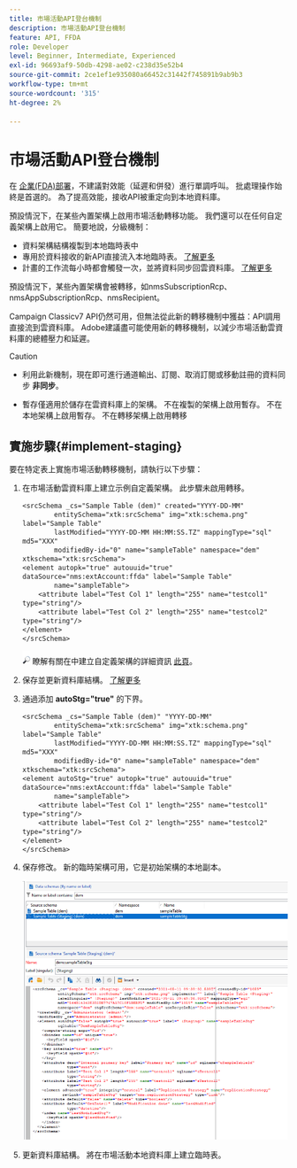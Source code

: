 ```yaml
---
title: 市場活動API登台機制
description: 市場活動API登台機制
feature: API, FFDA
role: Developer
level: Beginner, Intermediate, Experienced
exl-id: 96693af9-50db-4298-ae02-c238d35e52b4
source-git-commit: 2ce1ef1e935080a66452c31442f745891b9ab9b3
workflow-type: tm+mt
source-wordcount: '315'
ht-degree: 2%

---
```


# 市場活動API登台機制

在 [企業(FDA)部署](enterprise-deployment.md)，不建議對效能（延遲和併發）進行單調呼叫。 批處理操作始終是首選的。 為了提高效能，接收API被重定向到本地資料庫。

預設情況下，在某些內置架構上啟用市場活動轉移功能。 我們還可以在任何自定義架構上啟用它。 簡要地說，分級機制：

* 資料架構結構複製到本地臨時表中
* 專用於資料接收的新API直接流入本地臨時表。 [了解更多](new-apis.md)
* 計畫的工作流每小時都會觸發一次，並將資料同步回雲資料庫。 [了解更多](replication.md)

預設情況下，某些內置架構會被轉移，如nmsSubscriptionRcp、nmsAppSubscriptionRcp、nmsRecipient。

Campaign Classicv7 API仍然可用，但無法從此新的轉移機制中獲益：API調用直接流到雲資料庫。 Adobe建議盡可能使用新的轉移機制，以減少市場活動雲資料庫的總體壓力和延遲。

>[!CAUTION]
>
>* 利用此新機制，現在即可進行通道輸出、訂閱、取消訂閱或移動註冊的資料同步 **非同步**。
>
>* 暫存僅適用於儲存在雲資料庫上的架構。 不在複製的架構上啟用暫存。 不在本地架構上啟用暫存。 不在轉移架構上啟用轉移
>


## 實施步驟{#implement-staging}

要在特定表上實施市場活動轉移機制，請執行以下步驟：

1. 在市場活動雲資料庫上建立示例自定義架構。 此步驟未啟用轉移。

   ```
   <srcSchema _cs="Sample Table (dem)" created="YYYY-DD-MM"
           entitySchema="xtk:srcSchema" img="xtk:schema.png" label="Sample Table"
           lastModified="YYYY-DD-MM HH:MM:SS.TZ" mappingType="sql" md5="XXX"
           modifiedBy-id="0" name="sampleTable" namespace="dem" xtkschema="xtk:srcSchema">
   <element autopk="true" autouuid="true" dataSource="nms:extAccount:ffda" label="Sample Table"
           name="sampleTable">
       <attribute label="Test Col 1" length="255" name="testcol1" type="string"/>
       <attribute label="Test Col 2" length="255" name="testcol2" type="string"/>
   </element>
   </srcSchema>
   ```

   ![](../assets/do-not-localize/glass.png) 瞭解有關在中建立自定義架構的詳細資訊 [此頁](../dev/create-schema.md)。

1. 保存並更新資料庫結構。  [了解更多](../dev/update-database-structure.md)

1. 通過添加 **autoStg=&quot;true&quot;** 的下界。

   ```
   <srcSchema _cs="Sample Table (dem)" "YYYY-DD-MM"
           entitySchema="xtk:srcSchema" img="xtk:schema.png" label="Sample Table"
           lastModified="YYYY-DD-MM HH:MM:SS.TZ" mappingType="sql" md5="XXX"
           modifiedBy-id="0" name="sampleTable" namespace="dem" xtkschema="xtk:srcSchema">
   <element autoStg="true" autopk="true" autouuid="true" dataSource="nms:extAccount:ffda" label="Sample Table"
           name="sampleTable">
       <attribute label="Test Col 1" length="255" name="testcol1" type="string"/>
       <attribute label="Test Col 2" length="255" name="testcol2" type="string"/>
   </element>
   </srcSchema>
   ```

1. 保存修改。 新的臨時架構可用，它是初始架構的本地副本。

   ![](assets/staging-mechanism.png)

1. 更新資料庫結構。 將在市場活動本地資料庫上建立臨時表。
